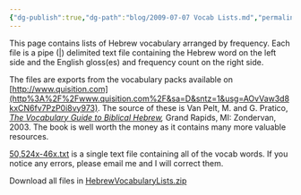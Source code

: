 ```yaml
---
{"dg-publish":true,"dg-path":"blog/2009-07-07 Vocab Lists.md","permalink":"/blog/2009-07-07-vocab-lists/","tags":["vocab","hebrew","old-testament"],"noteIcon":"","created":"2009-07-07"}
---
```



This page contains lists of Hebrew vocabulary arranged by frequency. Each file is a pipe (|) delimited text file containing the Hebrew word on the left side and the English gloss(es) and frequency count on the right side.

The files are exports from the vocabulary packs available on [http://www.quisition.com](http%3A%2F%2Fwww.quisition.com%2F&sa=D&sntz=1&usg=AOvVaw3d8kxCN6fv7PzP0i8vy973). The source of these is Van Pelt, M. and G. Pratico, [_The Vocabulary Guide to Biblical Hebrew_](http%3A%2F%2Fwww.amazon.com%2FVocabulary-Guide-Biblical-Hebrew%2Fdp%2F0310250722&sa=D&sntz=1&usg=AOvVaw2ZeOCMJsMhXy-LPGqvBMx4)_,_ Grand Rapids, MI: Zondervan, 2003. The book is well worth the money as it contains many more valuable resources.

[50,524x-46x.txt](https://raw.githubusercontent.com/jag3773/ekfocus/main/src/site/attachments/vocab-lists/50%2C524x-46x.txt) is a single text file containing all of the vocab words. If you notice any errors, please email me and I will correct them.

Download all files in [HebrewVocabularyLists.zip](https://github.com/jag3773/ekfocus/raw/main/src/site/attachments/HebrewVocabularyLists.zip)